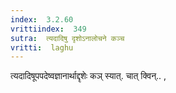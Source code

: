 ```yaml
---
index:  3.2.60
vrittiindex:  349
sutra:  त्यदादिषु दृशोऽनालोचने कञ्च
vritti:  laghu 
---
```


त्यदादिषूपपदेष्वज्ञानार्थाद्दृशेः कञ् स्यात्. चात् क्विन्.. ,


